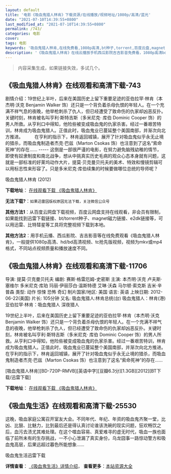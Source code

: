 ```yaml
---
layout: default
title: '电影《吸血鬼猎人林肯》下载资源/在线播放/视频地址/1080p/高清/蓝光'
date: "2021-07-10T14:39:55+0800"
last_modified_at: "2021-07-10T14:39:55+0800"
permalink: /743/
categories: 电影
cover:
tags: 电影
keywords: '吸血鬼猎人林肯,在线免费看,1080p高清,bt种子,torrent,百度云盘,magnet,磁力链,迅雷下载资源'
description: '《吸血鬼猎人林肯》在线云播放手机西瓜影院吉吉影音免费看，1080p高清bd/hd未删减完整版和tc抢先枪版，mkv/mp4格式，附带bt/torrent种子、magnet/磁力链、百度云盘、网盘资源迅雷下载链接'
---
```


>内容采集生成，如果链接失效，多试几个。


## 《吸血鬼猎人林肯》在线观看和高清下载-743

剧情介绍：19世纪上半叶，后来在美国历史上留下重要足迹的亚伯拉罕·林肯（本杰明·沃克 Benjamin Walker 饰）还只是一个背负着杀母仇恨的年轻人。在一个充满不祥气息的夜晚，他举枪刺杀了仇人，但已经遭受了致命伤的仇家却凶恶反扑。关键时刻，林肯被名叫亨利·斯特吉斯（多米尼克· 库伯 Dominic Cooper 饰）的男人所救。从亨利口中得知，他险些被变成吸血鬼的仇家杀害。经过一番艰苦特训，林肯成为吸血鬼猎人。正值此时，吸血鬼业已蔓延整个美国南部，并渐次向北方推进。  　　在亨利的指示下，林肯返回城镇，展开了针对吸血鬼似乎永无止境的猎杀，而吸血鬼制造者杰克·巴兹（Marton Csokas 饰）也注意到了这名“索命死神”的存在…… ----- 这倒是一部很严谨的电影，在努力避免脑残幼稚的情节，即使有奴隶制度和南北战争，想从中挑真实历史毛病的观众心态本身就有问题，这就是一部标准的好莱坞动作大片，提莫·贝克曼贝托夫的美术、特效和慢镜剪辑可以用标志性来形容了。只是多米尼克·库伯续集的时候要做哪位总统的导师呢？


吸血鬼猎人林肯 (2012)

**下载地址**： [在线观看下载 《吸血鬼猎人林肯》](https://www.btbtdy.me/btdy/dy5878.html) 


**无法下载?**：`如果迅雷因版权原因无法下载，关注微信公众号 `

**其他方法1**：从百度云网盘下载视频，百度云网盘支持在线观看，非会员有限制，如果能找到迅雷下载链接、bt/torrent种子、magnet磁力链接、e2dk链接等，可以用迅雷、比特彗星等工具将完整视频下载到本地。

**其他方法2**：用手机云播、西瓜影院、吉吉影音等在线免费观看《吸血鬼猎人林肯》，一般提供1080p高清、hd/bd高清视频、tc抢先版视频，视频为mkv或mp4格式，不同站点视频质量和播放速度不同。


## 《吸血鬼猎人林肯》在线观看和高清下载-11706

导演: 提莫·贝克曼贝托夫 编剧: 赛斯·格雷厄姆-史密斯 主演: 本杰明·沃克 卢夫斯·塞维尔 多米尼克·库珀 玛丽·伊丽莎白·温斯特德 艾琳·沃森 马尔顿·索克斯 吉米·辛普森 类型: 动作 惊悚 恐怖 奇幻 制片国家/地区: 美国 语言: 英语 上映日期: 2012-06-22(美国) 片长: 105分钟 又名: 吸血鬼猎人:林肯总统(台) 吸血鬼猎人：林肯(港) 亚伯拉罕·林肯：吸血鬼猎人 深夜猎人

19世纪上半叶，后来在美国历史上留下重要足迹的亚伯拉罕·林肯（本杰明·沃克 Benjamin Walker 饰）还只是一个背负着杀母仇恨的年轻人。在一个充满不祥气息的夜晚，他举枪刺杀了仇人，但已经遭受了致命伤的仇家却凶恶反扑。关键时刻，林肯被名叫亨利·斯特吉斯（多米尼克· 库伯 Dominic Cooper 饰）的男人所救。从亨利口中得知，他险些被变成吸血鬼的仇家杀害。经过一番艰苦特训，林肯成为吸血鬼猎人。正值此时，吸血鬼业已蔓延整个美国南部，并渐次向北方推进。 在亨利的指示下，林肯返回城镇，展开了针对吸血鬼似乎永无止境的猎杀，而吸血鬼制造者杰克·巴兹（Marton Csokas 饰）也注意到了这名“索命死神”的存在……


[吸血鬼猎人林肯][BD-720P-RMVB][英语中字][豆瓣6.3分][1.3GB][2012][BT下载/迅雷下载]

**下载地址**： [在线观看下载 《吸血鬼猎人林肯》](https://www.btdx8.com/torrent/vampire_hunter_2012.html) 


## 《吸血鬼生活》在线观看和高清下载-25530

这晚，吸血家庭公寓召开室友大会。不同年代、年纪、年资的吸血鬼齐聚一堂，比凶、比狠、比魅力，比到最后还是得认真讨论谁该洗碗的现实问题，狂欢畅饮之后，血污去渍尤其难处理。在这个噬血容易、真爱难寻的虚无时代，吸血一族也面临了前所未有的生存挑战，一不小心泄漏了真实身份，乌龙囧事一路惊动警方和吸血鬼高层，后果远超过暮色所能想象&hellip;…


吸血鬼生活迅雷下载

**详情查看**： [《吸血鬼生活》详情介绍](/movie/25530/)， **查看更多**：[本站资源大全](/movie/t/all/)

